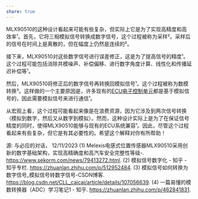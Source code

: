 ```yaml
---  
share: true  
---  
```




MLX90510的这种设计看起来可能有些复杂，但实际上它是为了实现高精度和高效率¹。首先，它将三相模拟信号转换成数字信号，这个过程被称为采样²。采样后的信号在时间上是离散的，但在幅度上仍然是连续的²。

接下来，MLX90510对这些数字信号进行误差修正，这是为了提高信号的精度¹。这个过程可能包括消除共模噪声、补偿偏移、进行数字角度计算、线性化和传播延迟补偿等¹。

然后，MLX90510将修正后的数字信号再转换回模拟信号¹。这个过程被称为数模转换³。这样做的一个主要原因是，许多现有的[ECU电子控制单元](杂记/ECU电子控制单元.md)都是基于模拟信号的，因此需要模拟信号来进行通信¹。

从宏观上看，这个过程可能看起来像是在浪费资源，因为它涉及到两次信号转换（模拟到数字，然后又从数字到模拟）。然而，这种设计实际上是为了在保证信号精度的同时，使得MLX90510能够与现有的ECU系统兼容¹。因此，尽管这个过程看起来有些复杂，但它是有其必要性的。希望这个解释对你有所帮助！

源: 与必应的对话， 12/11/2023
(1) Melexis电感式位置传感器MLX90510采用创新的数字基础架构，实现高精确度和高汽车安全完整性等级-. https://www.sekorm.com/news/79413272.html.
(2) 模拟信号数字化 - 知乎 - 知乎专栏. https://zhuanlan.zhihu.com/p/512952484.
(3) 模拟信号如何转换为数字信号_模拟信号转数字信号-CSDN博客. https://blog.csdn.net/CLL_caicai/article/details/107056639.
(4) 一篇易懂的模数转换器（ADC）学习笔记1 - 知乎. https://zhuanlan.zhihu.com/p/462841831.